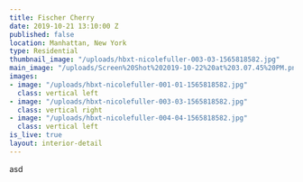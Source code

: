 ```yaml
---
title: Fischer Cherry
date: 2019-10-21 13:10:00 Z
published: false
location: Manhattan, New York
type: Residential
thumbnail_image: "/uploads/hbxt-nicolefuller-003-03-1565818582.jpg"
main_image: "/uploads/Screen%20Shot%202019-10-22%20at%203.07.45%20PM.png"
images:
- image: "/uploads/hbxt-nicolefuller-001-01-1565818582.jpg"
  class: vertical left
- image: "/uploads/hbxt-nicolefuller-003-03-1565818582.jpg"
  class: vertical right
- image: "/uploads/hbxt-nicolefuller-004-04-1565818582.jpg"
  class: vertical left
is_live: true
layout: interior-detail
---
```


asd